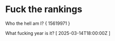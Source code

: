 # Fuck the rankings

Who the hell am I?
{ 15619971 }

What fucking year is it?
[ 2025-03-14T18:00:00Z ]
